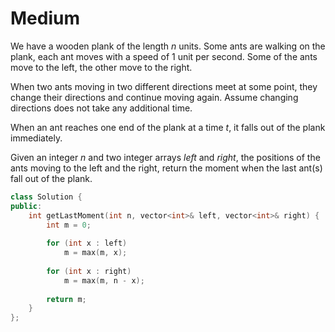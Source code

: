 # Medium

We have a wooden plank of the length $n$ units. Some ants are walking on the plank, each ant moves with a speed of 1 unit per second. Some of the ants move to the left, the other move to the right.

When two ants moving in two different directions meet at some point, they change their directions and continue moving again. Assume changing directions does not take any additional time.

When an ant reaches one end of the plank at a time $t$, it falls out of the plank immediately.

Given an integer $n$ and two integer arrays $left$ and $right$, the positions of the ants moving to the left and the right, return the moment when the last ant(s) fall out of the plank.

```cpp
class Solution {
public:
    int getLastMoment(int n, vector<int>& left, vector<int>& right) {
        int m = 0;
    
        for (int x : left)
            m = max(m, x);
        
        for (int x : right)
            m = max(m, n - x);
        
        return m;
    }
};
```
